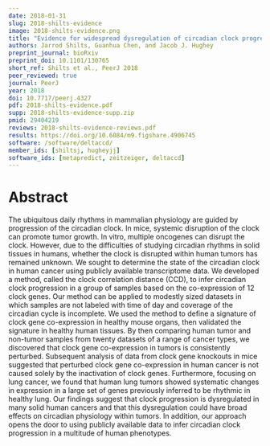 ```yaml
---
date: 2018-01-31
slug: 2018-shilts-evidence
image: 2018-shilts-evidence.png
title: "Evidence for widespread dysregulation of circadian clock progression in human cancer"
authors: Jarrod Shilts, Guanhua Chen, and Jacob J. Hughey
preprint_journal: bioRxiv
preprint_doi: 10.1101/130765
short_ref: Shilts et al., PeerJ 2018
peer_reviewed: true
journal: PeerJ
year: 2018
doi: 10.7717/peerj.4327
pdf: 2018-shilts-evidence.pdf
supp: 2018-shilts-evidence-supp.zip
pmid: 29404219
reviews: 2018-shilts-evidence-reviews.pdf
results: https://doi.org/10.6084/m9.figshare.4906745
software: /software/deltaccd/
member_ids: [shiltsj, hugheyjj]
software_ids: [metapredict, zeitzeiger, deltaccd]
---
```


# Abstract

The ubiquitous daily rhythms in mammalian physiology are guided by progression of the circadian clock. In mice, systemic disruption of the clock can promote tumor growth. In vitro, multiple oncogenes can disrupt the clock. However, due to the difficulties of studying circadian rhythms in solid tissues in humans, whether the clock is disrupted within human tumors has remained unknown. We sought to determine the state of the circadian clock in human cancer using publicly available transcriptome data. We developed a method, called the clock correlation distance (CCD), to infer circadian clock progression in a group of samples based on the co-expression of 12 clock genes. Our method can be applied to modestly sized datasets in which samples are not labeled with time of day and coverage of the circadian cycle is incomplete. We used the method to define a signature of clock gene co-expression in healthy mouse organs, then validated the signature in healthy human tissues. By then comparing human tumor and non-tumor samples from twenty datasets of a range of cancer types, we discovered that clock gene co-expression in tumors is consistently perturbed. Subsequent analysis of data from clock gene knockouts in mice suggested that perturbed clock gene co-expression in human cancer is not caused solely by the inactivation of clock genes. Furthermore, focusing on lung cancer, we found that human lung tumors showed systematic changes in expression in a large set of genes previously inferred to be rhythmic in healthy lung. Our findings suggest that clock progression is dysregulated in many solid human cancers and that this dysregulation could have broad effects on circadian physiology within tumors. In addition, our approach opens the door to using publicly available data to infer circadian clock progression in a multitude of human phenotypes.
